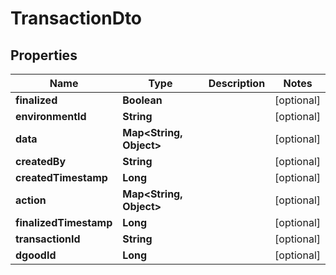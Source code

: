 

# TransactionDto

## Properties

Name | Type | Description | Notes
------------ | ------------- | ------------- | -------------
**finalized** | **Boolean** |  |  [optional]
**environmentId** | **String** |  |  [optional]
**data** | **Map&lt;String, Object&gt;** |  |  [optional]
**createdBy** | **String** |  |  [optional]
**createdTimestamp** | **Long** |  |  [optional]
**action** | **Map&lt;String, Object&gt;** |  |  [optional]
**finalizedTimestamp** | **Long** |  |  [optional]
**transactionId** | **String** |  |  [optional]
**dgoodId** | **Long** |  |  [optional]



